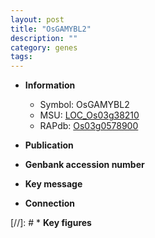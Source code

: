 ```yaml
---
layout: post
title: "OsGAMYBL2"
description: ""
category: genes
tags: 
---
```


* **Information**  
    + Symbol: OsGAMYBL2  
    + MSU: [LOC_Os03g38210](http://rice.uga.edu/cgi-bin/ORF_infopage.cgi?orf=LOC_Os03g38210)  
    + RAPdb: [Os03g0578900](http://rapdb.dna.affrc.go.jp/viewer/gbrowse_details/irgsp1?name=Os03g0578900)  

* **Publication**  

* **Genbank accession number**  

* **Key message**  

* **Connection**  

[//]: # * **Key figures**  


